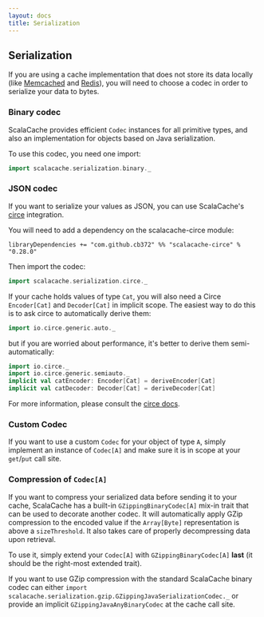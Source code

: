 ```yaml
---
layout: docs
title: Serialization
---
```


## Serialization

If you are using a cache implementation that does not store its data locally (like [Memcached](cache-implementations.html#memcached) and [Redis](cache-implementations.html#redis)), you will need to choose a codec in order to serialize your data to bytes.

### Binary codec

ScalaCache provides efficient `Codec` instances for all primitive types, and also an implementation for objects based on Java serialization.

To use this codec, you need one import:

```scala mdoc:silent
import scalacache.serialization.binary._
```

### JSON codec

If you want to serialize your values as JSON, you can use ScalaCache's [circe](https://circe.github.io/circe/) integration.

You will need to add a dependency on the scalacache-circe module:

```
libraryDependencies += "com.github.cb372" %% "scalacache-circe" % "0.28.0"
```

Then import the codec:

```scala mdoc:silent
import scalacache.serialization.circe._
```

If your cache holds values of type `Cat`, you will also need a Circe `Encoder[Cat]` and `Decoder[Cat]` in implicit scope. The easiest way to do this is to ask circe to automatically derive them:

```scala
import io.circe.generic.auto._
```

but if you are worried about performance, it's better to derive them semi-automatically:

```scala
import io.circe._
import io.circe.generic.semiauto._
implicit val catEncoder: Encoder[Cat] = deriveEncoder[Cat]
implicit val catDecoder: Decoder[Cat] = deriveDecoder[Cat]
```

For more information, please consult the [circe docs](https://circe.github.io/circe/).

### Custom Codec

If you want to use a custom `Codec` for your object of type `A`, simply implement an instance of `Codec[A]` and make sure it
is in scope at your `get`/`put` call site.

### Compression of `Codec[A]`

If you want to compress your serialized data before sending it to your cache, ScalaCache has a built-in `GZippingBinaryCodec[A]` mix-in
trait that can be used to decorate another codec. It will automatically apply GZip compression to the encoded value if the `Array[Byte]` representation is above a `sizeThreshold`. It also takes care of properly decompressing data upon retrieval.

To use it, simply extend your `Codec[A]` with `GZippingBinaryCodec[A]` **last** (it should be the right-most extended trait).

If you want to use GZip compression with the standard ScalaCache binary codec can either `import scalacache.serialization.gzip.GZippingJavaSerializationCodec._` or provide an implicit `GZippingJavaAnyBinaryCodec` at the cache call site.
